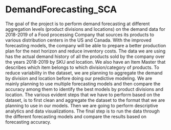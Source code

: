 # DemandForecasting_SCA

The goal of the project is to perform demand forecasting at different aggregation levels (product divisions and locations) on the demand data for 2018-2019 of a Food processing Company that sources its products to various distribution centers in the US and Canada. With the improved forecasting models, the company will be able to prepare a better production plan for the next horizon and reduce inventory costs.
The data we are using has the actual demand history of all the products sold by the company over the years 2018-2019 by SKU and location. We also have an Item Master that describes which item belongs to which division/category of products. To reduce variability in the dataset, we are planning to aggregate the demand by division and location before doing our predictive modeling. We are mainly planning to use multiple forecasting models and then compare the accuracy among them to identify the best models by product divisions and location. 
The various evident steps that we have to perform based on the dataset, is to first clean and aggregate the dataset to the format that we are planning to use in our models. Then we are going to perform descriptive analytics and data visualizations. The final step is to run the data through the different forecasting models and compare the results based on forecasting accuracy.

